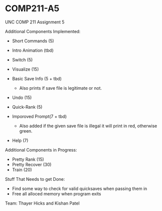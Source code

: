 # COMP211-A5
UNC COMP 211 Assignment 5

Additional Components Implemented:
-  Short Commands (5)
-  Intro Animation (tbd)
-  Switch (5)
-  Visualize (15)
-  Basic Save Info (5 + tbd)
    - Also prints if save file is legitimate or not.
-  Undo (15)
-  Quick-Rank (5)
-  Imporoved Prompt(7 + tbd)
   - Also added if the given save file is illegal it will print in red, otherwise green. 
   
- Help (7) 



Additional Components in Progress:
- Pretty Rank (15)
- Pretty Recover (30)
- Train (20)

  
Stuff That Needs to get Done:
-  Find some way to check for valid quicksaves when passing them in
-  Free all alloced memory when program exits

Team: Thayer Hicks and Kishan Patel
